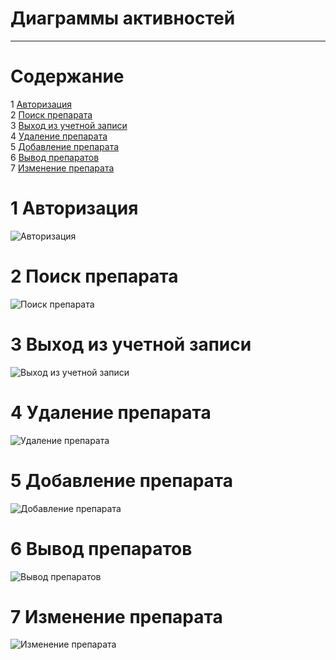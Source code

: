 # Диаграммы активностей
---

# Содержание
1 [Авторизация](#authorization)  
2 [Поиск препарата](#search)  
3 [Выход из учетной записи](#logout)  
4 [Удаление препарата](#delete)  
5 [Добавление препарата](#add)  
6 [Вывод препаратов](#show)  
7 [Изменение препарата](#change)

<a name="authorization"/>

# 1 Авторизация
![Авторизация](Authorization.png)  

<a name="search"/>

# 2 Поиск препарата
![Поиск препарата](Search.png)  

<a name="logout"/>

# 3 Выход из учетной записи
![Выход из учетной записи](Logout.png)

<a name="delete"/>

# 4 Удаление препарата
![Удаление препарата](DeleteMedicine.png)

<a name="add"/>

# 5 Добавление препарата
![Добавление препарата](AddMedicine.png)

<a name="show"/>

# 6 Вывод препаратов
![Вывод препаратов](ShowMedicines.png)

<a name="change"/>

# 7 Изменение препарата
![Изменение препарата](ChangeMedicine.png)
